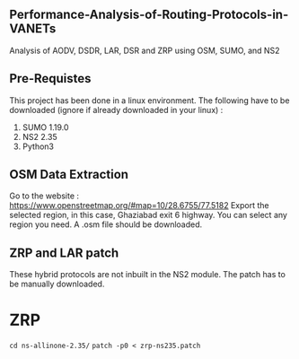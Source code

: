 ## Performance-Analysis-of-Routing-Protocols-in-VANETs
Analysis of AODV, DSDR, LAR, DSR and ZRP using OSM, SUMO, and NS2

## Pre-Requistes 
This project has been done in a linux environment. 
The following have to be downloaded (ignore if already downloaded in your linux) :
  1) SUMO 1.19.0
  2) NS2 2.35
  3) Python3

## OSM Data Extraction
Go to the website : https://www.openstreetmap.org/#map=10/28.6755/77.5182
Export the selected region, in this case, Ghaziabad exit 6 highway. You can select any region you need.
A .osm file should be downloaded. 

## ZRP and LAR patch
These hybrid protocols are not inbuilt in the NS2 module. The patch has to be manually downloaded. 
# ZRP
```cd ns-allinone-2.35/```
```patch -p0 < zrp-ns235.patch```
